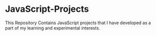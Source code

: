 # JavaScript-Projects
This Repository Contains JavaScript projects that I have developed as a part of my learning and experimental interests.
